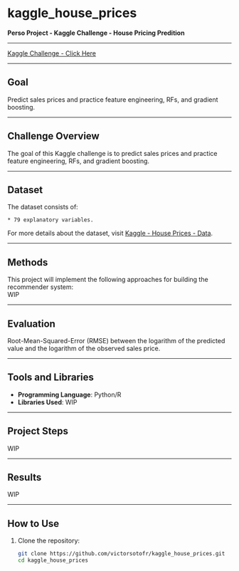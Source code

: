 # kaggle_house_prices
**Perso Project - Kaggle Challenge - House Pricing Predition**

---

[Kaggle Challenge - Click Here](https://www.kaggle.com/competitions/house-prices-advanced-regression-techniques)

---

## Goal
Predict sales prices and practice feature engineering, RFs, and gradient boosting.

---

## Challenge Overview  
The goal of this Kaggle challenge is to predict sales prices and practice feature engineering, RFs, and gradient boosting.

---

## Dataset  
The dataset consists of:

	* 79 explanatory variables.

For more details about the dataset, visit [Kaggle - House Prices - Data](https://www.kaggle.com/competitions/house-prices-advanced-regression-techniques/data).

---

## Methods  
This project will implement the following approaches for building the recommender system:  
WIP 

---

## Evaluation  
Root-Mean-Squared-Error (RMSE) between the logarithm of the predicted value and the logarithm of the observed sales price. 

---

## Tools and Libraries  
- **Programming Language**: Python/R 
- **Libraries Used**: WIP

---

## Project Steps  
WIP

---

## Results  
WIP

---

## How to Use  
1. Clone the repository:  
   ```bash
   git clone https://github.com/victorsotofr/kaggle_house_prices.git
   cd kaggle_house_prices
